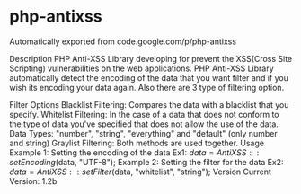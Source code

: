 # php-antixss
Automatically exported from code.google.com/p/php-antixss

Description
PHP Anti-XSS Library developing for prevent the XSS(Cross Site Scripting) vulnerabilities on the web applications. PHP Anti-XSS Library automatically detect the encoding of the data that you want filter and if you wish its encoding your data again. Also there are 3 type of filtering option.

Filter Options
Blacklist Filtering: Compares the data with a blacklist that you specify.
Whitelist Filtering: In the case of a data that does not conform to the type of data you've specified that does not allow the use of the data.
Data Types: "number", "string", "everything" and "default" (only number and string)
Graylist Filtering: Both methods are used together.
Usage
Example 1: Setting the encoding of the data
Ex1: $data = AntiXSS::setEncoding($data, "UTF-8");
Example 2: Setting the filter for the data
Ex2: $data = AntiXSS::setFilter($data, "whitelist", "string");
Version
Current Version: 1.2b
